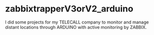 # zabbixtrapperV3orV2_arduino
I did some projects for my TELECALL company to monitor and manage distant locations through ARDUINO with active monitoring by ZABBIX.
